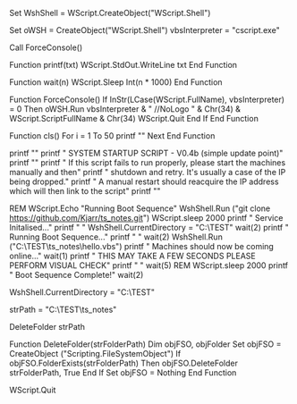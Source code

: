 Set WshShell = WScript.CreateObject("WScript.Shell")

 Set oWSH = CreateObject("WScript.Shell")
 vbsInterpreter = "cscript.exe"

 Call ForceConsole()

 Function printf(txt)
    WScript.StdOut.WriteLine txt
 End Function

 Function wait(n)
    WScript.Sleep Int(n * 1000)
 End Function

 Function ForceConsole()
    If InStr(LCase(WScript.FullName), vbsInterpreter) = 0 Then
        oWSH.Run vbsInterpreter & " //NoLogo " & Chr(34) & WScript.ScriptFullName & Chr(34)
        WScript.Quit
    End If
 End Function

 Function cls()
    For i = 1 To 50
        printf ""
    Next
 End Function

 printf ""
 printf " SYSTEM STARTUP SCRIPT - V0.4b (simple update point)"
 printf ""
 printf " If this script fails to run properly, please start the machines manually and then"
 printf " shutdown and retry. It's usually a case of the IP being dropped."
 printf " A manual restart should reacquire the IP address which will then link to the script"
 printf ""
   
REM WScript.Echo "Running Boot Sequence"
WshShell.Run ("git clone https://github.com/Kjarr/ts_notes.git")
WScript.sleep 2000
printf " Service Initalised..."
printf " "
WshShell.CurrentDirectory = "C:\TEST\"
wait(2)
printf " Running Boot Sequence..."
printf " "
wait(2)
WshShell.Run ("C:\TEST\ts_notes\hello.vbs")
printf " Machines should now be coming online..."
wait(1)
printf " THIS MAY TAKE A FEW SECONDS PLEASE PERFORM VISUAL CHECK"
printf " "
wait(5)
REM WScript.sleep 2000
printf " Boot Sequence Complete!"
wait(2)


WshShell.CurrentDirectory = "C:\TEST\"

strPath = "C:\TEST\ts_notes"

DeleteFolder strPath

Function DeleteFolder(strFolderPath)
Dim objFSO, objFolder
Set objFSO = CreateObject ("Scripting.FileSystemObject")
If objFSO.FolderExists(strFolderPath) Then
objFSO.DeleteFolder strFolderPath, True
End If
Set objFSO = Nothing
End Function

 WScript.Quit
